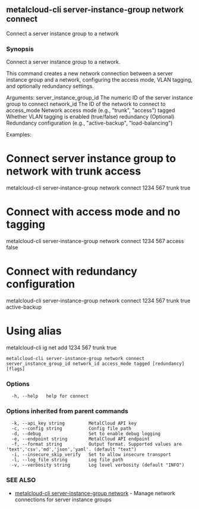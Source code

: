 ## metalcloud-cli server-instance-group network connect

Connect a server instance group to a network

### Synopsis

Connect a server instance group to a network.

This command creates a new network connection between a server instance group and a network,
configuring the access mode, VLAN tagging, and optionally redundancy settings.

Arguments:
  server_instance_group_id  The numeric ID of the server instance group to connect
  network_id               The ID of the network to connect to
  access_mode              Network access mode (e.g., "trunk", "access")
  tagged                   Whether VLAN tagging is enabled (true/false)
  redundancy               (Optional) Redundancy configuration (e.g., "active-backup", "load-balancing")

Examples:
  # Connect server instance group to network with trunk access
  metalcloud-cli server-instance-group network connect 1234 567 trunk true

  # Connect with access mode and no tagging
  metalcloud-cli server-instance-group network connect 1234 567 access false

  # Connect with redundancy configuration
  metalcloud-cli server-instance-group network connect 1234 567 trunk true active-backup

  # Using alias
  metalcloud-cli ig net add 1234 567 trunk true

```
metalcloud-cli server-instance-group network connect server_instance_group_id network_id access_mode tagged [redundancy] [flags]
```

### Options

```
  -h, --help   help for connect
```

### Options inherited from parent commands

```
  -k, --api_key string         MetalCloud API key
  -c, --config string          Config file path
  -d, --debug                  Set to enable debug logging
  -e, --endpoint string        MetalCloud API endpoint
  -f, --format string          Output format. Supported values are 'text','csv','md','json','yaml'. (default "text")
  -i, --insecure_skip_verify   Set to allow insecure transport
  -l, --log_file string        Log file path
  -v, --verbosity string       Log level verbosity (default "INFO")
```

### SEE ALSO

* [metalcloud-cli server-instance-group network](metalcloud-cli_server-instance-group_network.md)	 - Manage network connections for server instance groups

